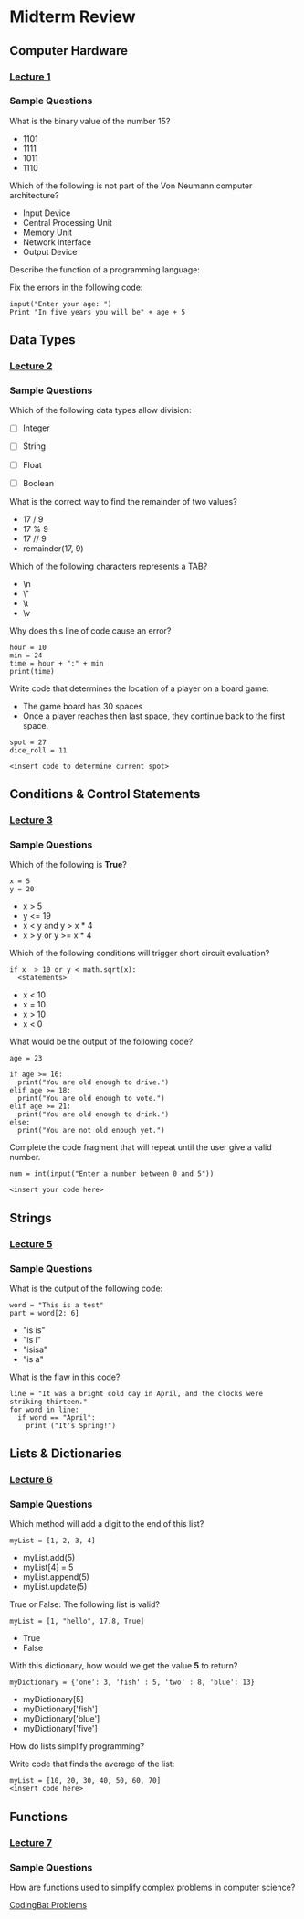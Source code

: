 # Midterm Review

## Computer Hardware

### [Lecture 1](https://github.com/UNO-Babb/Lecture1)

### Sample Questions
What is the binary value of the number 15?
- 1101
- 1111
- 1011
- 1110

Which of the following is not part of the Von Neumann computer architecture?
- Input Device
- Central Processing Unit
- Memory Unit
- Network Interface
- Output Device

Describe the function of a programming language:


Fix the errors in the following code:
```
input("Enter your age: ")
Print "In five years you will be" + age + 5
```

## Data Types
### [Lecture 2](https://github.com/UNO-Babb/Lecture2)
### Sample Questions
Which of the following data types allow division:
- [ ] Integer
- [ ] String
- [ ] Float
- [ ] Boolean


What is the correct way to find the remainder of two values?
- 17 / 9
- 17 % 9
- 17 // 9
- remainder(17, 9)

Which of the following characters represents a TAB?
- \n
- \\"
- \t
- \v

Why does this line of code cause an error?
```
hour = 10
min = 24
time = hour + ":" + min
print(time)
```

Write code that determines the location of a player on a board game:
- The game board has 30 spaces
- Once a player reaches then last space, they continue back to the first space.

```
spot = 27
dice_roll = 11

<insert code to determine current spot>
```


## Conditions & Control Statements
### [Lecture 3](https://github.com/UNO-Babb/Lecture3)
### Sample Questions
Which of the following is **True**?
```
x = 5
y = 20
```
- x > 5
- y <= 19
- x < y and y > x * 4
- x > y or y >= x * 4

Which of the following conditions will trigger short circuit evaluation?
```
if x  > 10 or y < math.sqrt(x):
  <statements>
```
- x < 10
- x = 10
- x > 10
- x < 0

What would be the output of the following code?
```
age = 23

if age >= 16:
  print("You are old enough to drive.")
elif age >= 18:
  print("You are old enough to vote.")
elif age >= 21:
  print("You are old enough to drink.")
else:
  print("You are not old enough yet.")
```

Complete the code fragment that will repeat until the user give a valid number.
```
num = int(input("Enter a number between 0 and 5"))

<insert your code here>
```

## Strings
### [Lecture 5](https://github.com/UNO-Babb/Lecture5)
### Sample Questions
What is the output of the following code:
```
word = "This is a test"
part = word[2: 6]
```
- "is is"
- "is i"
- "isisa"
- "is a"

What is the flaw in this code?
```
line = "It was a bright cold day in April, and the clocks were striking thirteen."
for word in line:
  if word == "April":
    print ("It's Spring!")
```

## Lists & Dictionaries
### [Lecture 6](https://github.com/UNO-Babb/Lecture6)
### Sample Questions
Which method will add a digit to the end of this list?
```
myList = [1, 2, 3, 4]
```
- myList.add(5)
- myList[4] = 5
- myList.append(5)
- myList.update(5)

True or False: The following list is valid?
```
myList = [1, "hello", 17.8, True]
```
- True
- False

With this dictionary, how would we get the value **5** to return?
```
myDictionary = {'one': 3, 'fish' : 5, 'two' : 8, 'blue': 13}
```
- myDictionary[5]
- myDictionary['fish']
- myDictionary['blue']
- myDictionary['five']

How do lists simplify programming?

Write code that finds the average of the list:
```
myList = [10, 20, 30, 40, 50, 60, 70]
<insert code here>
```

## Functions
### [Lecture 7](https://github.com/UNO-Babb/Lecture7)
### Sample Questions
How are functions used to simplify complex problems in computer science?

[CodingBat Problems](https://codingbat.com/python/Warmup-1)
